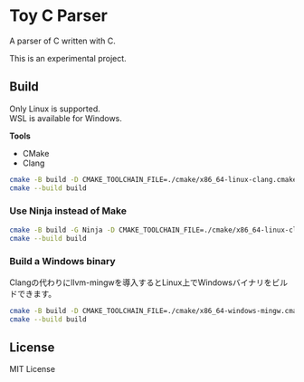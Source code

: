 # Toy C Parser
A parser of C written with C.

This is an experimental project.

## Build
Only Linux is supported.  
WSL is available for Windows.

**Tools**
- CMake
- Clang

```sh
cmake -B build -D CMAKE_TOOLCHAIN_FILE=./cmake/x86_64-linux-clang.cmake
cmake --build build
```

### Use Ninja instead of Make
```sh
cmake -B build -G Ninja -D CMAKE_TOOLCHAIN_FILE=./cmake/x86_64-linux-clang.cmake
cmake --build build
```

### Build a Windows binary
Clangの代わりにllvm-mingwを導入するとLinux上でWindowsバイナリをビルドできます。
```sh
cmake -B build -D CMAKE_TOOLCHAIN_FILE=./cmake/x86_64-windows-mingw.cmake
cmake --build build
```

## License
MIT License
